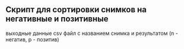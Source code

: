 ## Скрипт для сортировки снимков на негативные и позитивные 
выходные данные csv файл с названием снимка и результатом (n - негатив, p - позитив)
